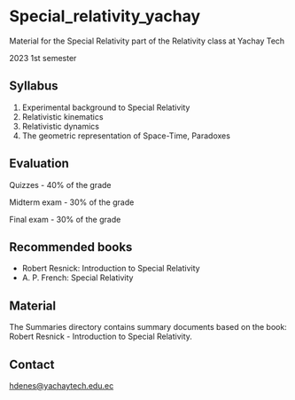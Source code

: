 # Special_relativity_yachay
Material for the Special Relativity part of the Relativity class at Yachay Tech

2023 1st semester

## Syllabus

1. Experimental background to Special Relativity
2. Relativistic kinematics
3. Relativistic dynamics
5. The geometric representation of Space-Time, Paradoxes

## Evaluation

Quizzes - 40% of the grade

Midterm exam - 30% of the grade

Final exam - 30% of the grade

## Recommended books

- Robert Resnick: Introduction to Special Relativity 
- A. P. French: Special Relativity

## Material

The Summaries directory contains summary documents based on the book: Robert Resnick - Introduction to Special Relativity. 

## Contact
hdenes@yachaytech.edu.ec
